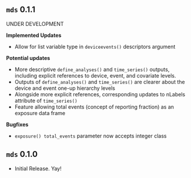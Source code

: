 `mds` 0.1.1
---------------------------------------
UNDER DEVELOPMENT

**Implemented Updates**

- Allow for list variable type in `deviceevents()` descriptors argument

**Potential updates**

- More descriptive `define_analyses()` and `time_series()` outputs, including explicit references to device, event, and covariate levels.
- Outputs of `define_analyses()` and `time_series()` are clearer about the device and event one-up hierarchy levels
- Alongside more explicit references, corresponding updates to nLabels attribute of `time_series()`
- Feature allowing total events (concept of reporting fraction) as an exposure data frame

**Bugfixes**
- `exposure() total_events` parameter now accepts integer class

`mds` 0.1.0
---------------------------------------

- Initial Release. Yay!
